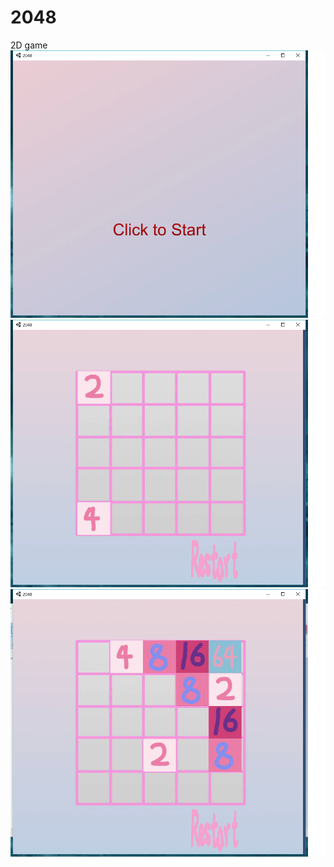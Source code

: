 # 2048
2D game
![begin](https://github.com/prcfiona/2048/blob/master/begin.png)
![](https://github.com/prcfiona/2048/blob/master/game1.png)
![](https://github.com/prcfiona/2048/blob/master/game2.png)
